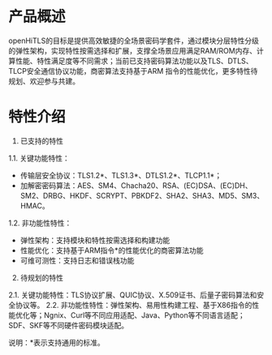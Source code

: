 # 产品概述

openHiTLS的目标是提供高效敏捷的全场景密码学套件，通过模块分层特性分级的弹性架构，实现特性按需选择和扩展，支撑全场景应用满足RAM/ROM内存、计算性能、特性满足度等不同需求；当前已支持密码算法功能以及TLS、DTLS、TLCP安全通信协议功能，商密算法支持基于ARM 指令的性能优化，更多特性待规划、欢迎参与共建。

# 特性介绍

1. 已支持的特性

1.1. 关键功能特性：

* 传输层安全协议：TLS1.2*、TLS1.3*、DTLS1.2*、TLCP1.1*；
* 加解密密码算法：AES、SM4、Chacha20、RSA、(EC)DSA、(EC)DH、SM2、DRBG、HKDF、SCRYPT、PBKDF2、SHA2、SHA3、MD5、SM3、HMAC。

1.2. 非功能性特性：

* 弹性架构：支持模块和特性按需选择和构建功能
* 性能优化：支持基于ARM指令*的性能优化的商密算法功能
* 可维可测性：支持日志和错误栈功能

2. 待规划的特性

2.1. 关键功能特性：TLS协议扩展、QUIC协议、X.509证书、后量子密码算法和安全协议等。
2.2. 非功能性特性：弹性架构、易用性构建工程、基于X86指令的性能优化等；Ngnix、Curl等不同应用适配、Java、Python等不同语言适配；SDF、SKF等不同硬件密码模块适配。

说明：*表示支持通用的标准。


